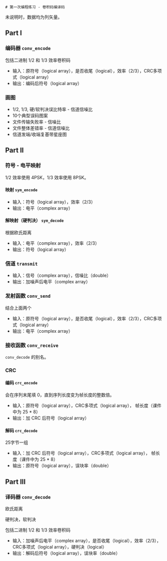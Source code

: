 	# 第一次编程练习 - 卷积码编译码

未说明时，数据均为列矢量。

## Part I

### 编码器 `conv_encode`

包括二进制 1/2 和 1/3 效率卷积码

- 输入：原符号（logical array），是否收尾（logical），效率（2/3），CRC多项式（logical array）
- 输出：编码后符号（logical array）

### 画图

- 1/2, 1/3, 硬/软判决误比特率 - 信道信噪比
- 10个典型误码图案
- 文件传输失败率 - 信噪比
- 文件整体差错率 - 信道信噪比
- 信道发端/收端复基带星座图


## Part II

### 符号 - 电平映射

1/2 效率使用 4PSK，1/3 效率使用 8PSK。

#### 映射 `sym_encode`

- 输入：符号（logical array），效率（2/3）
- 输出：电平（complex array）

#### 解映射（硬判决） `sym_decode`

根据欧氏距离

- 输入：电平（complex array），效率（2/3）
- 输出：符号（logical array）

### 信道 `transmit`

- 输入：信号（complex array），信噪比（double）
- 输出：加噪声后电平（complex array）

### 发射函数 `conv_send`

结合上面两个

- 输入：原符号（logical array），是否收尾（logical），效率（2/3），CRC多项式（logical array）
- 输出：电平（complex array）

### 接收函数 `conv_receive`

`conv_decode` 的别名。

### CRC

#### 编码 `crc_encode`

会在序列末尾填 0，直到序列长度变为帧长度的整数倍。

- 输入：原符号（logical array），CRC多项式（logical array），
  帧长度（课件中为 25 * 8）
- 输出：加 CRC 后符号（logical array）

#### 解码 `crc_decode`

25字节一组

- 输入：加 CRC 后符号（logical array），CRC多项式（logical array），
  帧长度（课件中为 25 * 8）
- 输出：原符号（logical array），误块率（double）


## Part III

### 译码器 `conv_decode`

欧氏距离

硬判决，软判决

包括二进制 1/2 和 1/3 效率卷积码

- 输入：加噪声后电平（complex array），是否收尾（logical），效率（2/3），CRC多项式（logical array），硬判决（logical）
- 输出：解码后符号（logical array），误块率（double）   
